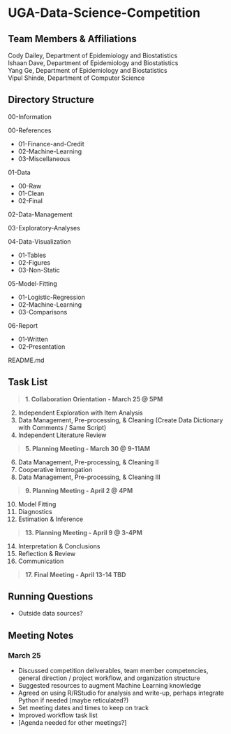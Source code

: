 # UGA-Data-Science-Competition

## Team Members & Affiliations  
  
Cody Dailey, Department of Epidemiology and Biostatistics  
Ishaan Dave, Department of Epidemiology and Biostatistics  
Yang Ge, Department of Epidemiology and Biostatistics  
Vipul Shinde, Department of Computer Science  
  
  
  
## Directory Structure  
00-Information  
  
00-References  
- 01-Finance-and-Credit  
- 02-Machine-Learning  
- 03-Miscellaneous  
  
01-Data  
- 00-Raw  
- 01-Clean  
- 02-Final
  
02-Data-Management  
  
03-Exploratory-Analyses  
  
04-Data-Visualization  
- 01-Tables
- 02-Figures
- 03-Non-Static
  
05-Model-Fitting  
- 01-Logistic-Regression
- 02-Machine-Learning
- 03-Comparisons
  
06-Report  
- 01-Written
- 02-Presentation
  
  
README.md
  
  
  
  
  
## Task List  
  
>**1. Collaboration Orientation - March 25 @ 5PM**  
2. Independent Exploration with Item Analysis
3. Data Management, Pre-processing, & Cleaning (Create Data Dictionary with Comments / Same Script)   
4. Independent Literature Review  
>**5. Planning Meeting - March 30 @ 9-11AM**  
6. Data Management, Pre-processing, & Cleaning II  
7. Cooperative Interrogation  
8. Data Management, Pre-processing, & Cleaning III  
>**9. Planning Meeting - April 2 @ 4PM**  
10. Model Fitting  
11. Diagnostics  
12. Estimation & Inference  
>**13. Planning Meeting - April 9 @ 3-4PM**  
14. Interpretation & Conclusions  
15. Reflection & Review  
16. Communication  
>**17. Final Meeting - April 13-14 TBD**  


## Running Questions  
- Outside data sources?






## Meeting Notes

### March 25

- Discussed competition deliverables, team member competencies, general direction / project workflow, and organization structure
- Suggested resources to augment Machine Learning knowledge
- Agreed on using R/RStudio for analysis and write-up, perhaps integrate Python if needed (maybe reticulated?)
- Set meeting dates and times to keep on track
- Improved workflow task list
- [Agenda needed for other meetings?]

